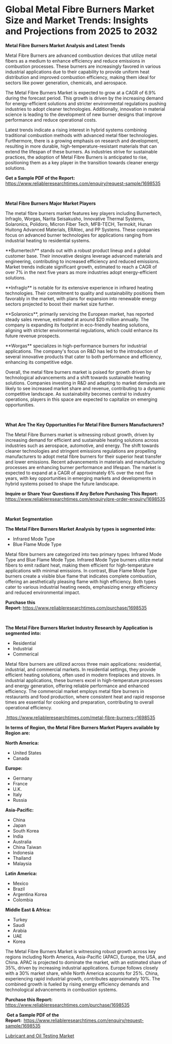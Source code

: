 <p><h1>Global Metal Fibre Burners Market Size and Market Trends: Insights and Projections from 2025 to 2032</h1></p><p><strong>Metal Fibre Burners Market Analysis and Latest Trends</strong></p>
<p><p>Metal Fibre Burners are advanced combustion devices that utilize metal fibers as a medium to enhance efficiency and reduce emissions in combustion processes. These burners are increasingly favored in various industrial applications due to their capability to provide uniform heat distribution and improved combustion efficiency, making them ideal for sectors like power generation, chemicals, and aerospace.</p><p>The Metal Fibre Burners Market is expected to grow at a CAGR of 6.9% during the forecast period. This growth is driven by the increasing demand for energy-efficient solutions and stricter environmental regulations pushing industries to adopt cleaner technologies. Additionally, innovation in material science is leading to the development of new burner designs that improve performance and reduce operational costs.</p><p>Latest trends indicate a rising interest in hybrid systems combining traditional combustion methods with advanced metal fiber technologies. Furthermore, there is a growing emphasis on research and development, resulting in more durable, high-temperature-resistant materials that can extend the lifespan of these burners. As industries strive for sustainable practices, the adoption of Metal Fibre Burners is anticipated to rise, positioning them as a key player in the transition towards cleaner energy solutions.</p></p>
<p><strong>Get a Sample PDF of the Report:&nbsp;</strong> <a href="https://www.reliableresearchtimes.com/enquiry/request-sample/1698535?utm_campaign=3297&utm_medium=2&utm_source=Github&utm_content=ia&utm_term=27032025&utm_id=metal-fibre-burners">https://www.reliableresearchtimes.com/enquiry/request-sample/1698535</a></p>
<p>&nbsp;</p>
<p><strong>Metal Fibre Burners Major Market Players</strong></p>
<p><p>The metal fibre burners market features key players including Burnertech, Infraglo, Worgas, Narita Seisakusho, Innovative Thermal Systems, Solaronics, Polidoro, Micron Fiber Tech, MFB-TECH, Termokit, Hunan Huitong Advanced Materials, ERAtec, and PP Systems. These companies focus on advanced burner technologies for applications ranging from industrial heating to residential systems.</p><p>**Burnertech** stands out with a robust product lineup and a global customer base. Their innovative designs leverage advanced materials and engineering, contributing to increased efficiency and reduced emissions. Market trends indicate significant growth, estimated to reach a CAGR of over 7% in the next five years as more industries adopt energy-efficient solutions.</p><p>**Infraglo** is notable for its extensive experience in infrared heating technologies. Their commitment to quality and sustainability positions them favorably in the market, with plans for expansion into renewable energy sectors projected to boost their market size further.</p><p>**Solaronics**, primarily servicing the European market, has reported steady sales revenue, estimated at around $20 million annually. The company is expanding its footprint in eco-friendly heating solutions, aligning with stricter environmental regulations, which could enhance its future revenue prospects.</p><p>**Worgas** specializes in high-performance burners for industrial applications. The company's focus on R&D has led to the introduction of several innovative products that cater to both performance and efficiency, enhancing its competitive edge.</p><p>Overall, the metal fibre burners market is poised for growth driven by technological advancements and a shift towards sustainable heating solutions. Companies investing in R&D and adapting to market demands are likely to see increased market share and revenue, contributing to a dynamic competitive landscape. As sustainability becomes central to industry operations, players in this space are expected to capitalize on emerging opportunities.</p></p>
<p>&nbsp;</p>
<p><strong>What Are The Key Opportunities For Metal Fibre Burners Manufacturers?</strong></p>
<p><p>The Metal Fibre Burners market is witnessing robust growth, driven by increasing demand for efficient and sustainable heating solutions across industries such as aerospace, automotive, and energy. The shift towards cleaner technologies and stringent emissions regulations are propelling manufacturers to adopt metal fibre burners for their superior heat transfer and lower emissions. Recent advancements in materials and manufacturing processes are enhancing burner performance and lifespan. The market is expected to expand at a CAGR of approximately 6% over the next five years, with key opportunities in emerging markets and developments in hybrid systems poised to shape the future landscape.</p></p>
<p><strong>Inquire or Share Your Questions If Any Before Purchasing This Report:</strong> <a href="https://www.reliableresearchtimes.com/enquiry/pre-order-enquiry/1698535?utm_campaign=3297&utm_medium=2&utm_source=Github&utm_content=ia&utm_term=27032025&utm_id=metal-fibre-burners">https://www.reliableresearchtimes.com/enquiry/pre-order-enquiry/1698535</a></p>
<p>&nbsp;</p>
<p><strong>Market Segmentation</strong></p>
<p><strong>The Metal Fibre Burners Market Analysis by types is segmented into:</strong></p>
<p><ul><li>Infrared Mode Type</li><li>Blue Flame Mode Type</li></ul></p>
<p><p>Metal fibre burners are categorized into two primary types: Infrared Mode Type and Blue Flame Mode Type. Infrared Mode Type burners utilize metal fibers to emit radiant heat, making them efficient for high-temperature applications with minimal emissions. In contrast, Blue Flame Mode Type burners create a visible blue flame that indicates complete combustion, offering an aesthetically pleasing flame with high efficiency. Both types cater to various industrial heating needs, emphasizing energy efficiency and reduced environmental impact.</p></p>
<p><strong>Purchase this Report:&nbsp;</strong><a href="https://www.reliableresearchtimes.com/purchase/1698535?utm_campaign=3297&utm_medium=2&utm_source=Github&utm_content=ia&utm_term=27032025&utm_id=metal-fibre-burners">https://www.reliableresearchtimes.com/purchase/1698535</a></p>
<p>&nbsp;</p>
<p><strong>The Metal Fibre Burners Market Industry Research by Application is segmented into:</strong></p>
<p><ul><li>Residential</li><li>Industrial</li><li>Commerical</li></ul></p>
<p><p>Metal fibre burners are utilized across three main applications: residential, industrial, and commercial markets. In residential settings, they provide efficient heating solutions, often used in modern fireplaces and stoves. In industrial applications, these burners excel in high-temperature processes and energy generation, offering reliable performance and enhanced efficiency. The commercial market employs metal fibre burners in restaurants and food production, where consistent heat and rapid response times are essential for cooking and preparation, contributing to overall operational efficiency.</p></p>
<p><a href="https://www.reliableresearchtimes.com/metal-fibre-burners-r1698535?utm_campaign=3297&utm_medium=2&utm_source=Github&utm_content=ia&utm_term=27032025&utm_id=metal-fibre-burners">&nbsp;https://www.reliableresearchtimes.com/metal-fibre-burners-r1698535</a></p>
<p><strong>In terms of Region, the Metal Fibre Burners Market Players available by Region are:</strong></p>
<p>
    <p> <strong> North America: </strong>
        <ul>
            <li>United States</li>
            <li>Canada</li>
        </ul>
        </p> 
    <p> <strong> Europe: </strong>
        <ul>
            <li>Germany</li>
            <li>France</li>
            <li>U.K.</li>
            <li>Italy</li>
            <li>Russia</li>
        </ul>
        </p> 
    <p> <strong> Asia-Pacific: </strong>
        <ul>
            <li>China</li>
            <li>Japan</li>
            <li>South Korea</li>
            <li>India</li>
            <li>Australia</li>
            <li>China Taiwan</li>
            <li>Indonesia</li>
            <li>Thailand</li>
            <li>Malaysia</li>
        </ul>
        </p> 
    <p> <strong> Latin America: </strong>
        <ul>
            <li>Mexico</li>
            <li>Brazil</li>
            <li>Argentina Korea</li>
            <li>Colombia</li>
        </ul>
        </p> 
    <p> <strong> Middle East & Africa: </strong>
        <ul>
            <li>Turkey</li>
            <li>Saudi</li>
            <li>Arabia</li>
            <li>UAE</li>
            <li>Korea</li>
        </ul>
    </p>
    </p>
<p><p>The Metal Fibre Burners Market is witnessing robust growth across key regions including North America, Asia-Pacific (APAC), Europe, the USA, and China. APAC is projected to dominate the market, with an estimated share of 35%, driven by increasing industrial applications. Europe follows closely with a 30% market share, while North America accounts for 25%. China, experiencing rapid industrial growth, contributes approximately 10%. The combined growth is fueled by rising energy efficiency demands and technological advancements in combustion systems.</p></p>
<p><strong>Purchase this Report: </strong><a href="https://www.reliableresearchtimes.com/purchase/1698535?utm_campaign=3297&utm_medium=2&utm_source=Github&utm_content=ia&utm_term=27032025&utm_id=metal-fibre-burners">https://www.reliableresearchtimes.com/purchase/1698535</a></p>
<p>&nbsp;<strong>Get a Sample PDF of the Report:&nbsp;&nbsp;</strong><a href="https://www.reliableresearchtimes.com/enquiry/request-sample/1698535?utm_campaign=3297&utm_medium=2&utm_source=Github&utm_content=ia&utm_term=27032025&utm_id=metal-fibre-burners">https://www.reliableresearchtimes.com/enquiry/request-sample/1698535</a></p>
<p><strong></strong></p>
<p><p><a href="https://github.com/marteionun0/Market-Research-Report-List-1/blob/main/lubricant-and-oil-testing-market.md?utm_campaign=3297&utm_medium=2&utm_source=Github&utm_content=ia&utm_term=27032025&utm_id=metal-fibre-burners">Lubricant and Oil Testing Market</a></p></p>